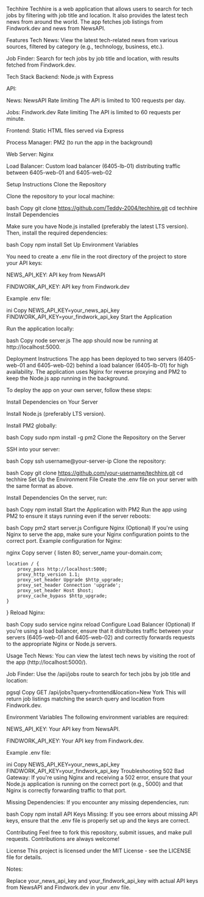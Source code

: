Techhire
Techhire is a web application that allows users to search for tech jobs by filtering with job title and location. It also provides the latest tech news from around the world. The app fetches job listings from Findwork.dev and news from NewsAPI.

Features
Tech News: View the latest tech-related news from various sources, filtered by category (e.g., technology, business, etc.).

Job Finder: Search for tech jobs by job title and location, with results fetched from Findwork.dev.

Tech Stack
Backend: Node.js with Express

API:

News: NewsAPI
Rate limiting
The API is limited to 100 requests per day.

Jobs: Findwork.dev
Rate limiting
The API is limited to 60 requests per minute.

Frontend: Static HTML files served via Express

Process Manager: PM2 (to run the app in the background)

Web Server: Nginx

Load Balancer: Custom load balancer (6405-lb-01) distributing traffic between 6405-web-01 and 6405-web-02

Setup Instructions
Clone the Repository

Clone the repository to your local machine:

bash
Copy
git clone https://github.com/Teddy-2004/techhire.git
cd techhire
Install Dependencies

Make sure you have Node.js installed (preferably the latest LTS version). Then, install the required dependencies:

bash
Copy
npm install
Set Up Environment Variables

You need to create a .env file in the root directory of the project to store your API keys:

NEWS_API_KEY: API key from NewsAPI

FINDWORK_API_KEY: API key from Findwork.dev

Example .env file:

ini
Copy
NEWS_API_KEY=your_news_api_key
FINDWORK_API_KEY=your_findwork_api_key
Start the Application

Run the application locally:

bash
Copy
node server.js
The app should now be running at http://localhost:5000.

Deployment Instructions
The app has been deployed to two servers (6405-web-01 and 6405-web-02) behind a load balancer (6405-lb-01) for high availability. The application uses Nginx for reverse proxying and PM2 to keep the Node.js app running in the background.

To deploy the app on your own server, follow these steps:

Install Dependencies on Your Server

Install Node.js (preferably LTS version).

Install PM2 globally:

bash
Copy
sudo npm install -g pm2
Clone the Repository on the Server

SSH into your server:

bash
Copy
ssh username@your-server-ip
Clone the repository:

bash
Copy
git clone https://github.com/your-username/techhire.git
cd techhire
Set Up the Environment File Create the .env file on your server with the same format as above.

Install Dependencies On the server, run:

bash
Copy
npm install
Start the Application with PM2 Run the app using PM2 to ensure it stays running even if the server reboots:

bash
Copy
pm2 start server.js
Configure Nginx (Optional) If you're using Nginx to serve the app, make sure your Nginx configuration points to the correct port. Example configuration for Nginx:

nginx
Copy
server {
    listen 80;
    server_name your-domain.com;

    location / {
        proxy_pass http://localhost:5000;
        proxy_http_version 1.1;
        proxy_set_header Upgrade $http_upgrade;
        proxy_set_header Connection 'upgrade';
        proxy_set_header Host $host;
        proxy_cache_bypass $http_upgrade;
    }
}
Reload Nginx:

bash
Copy
sudo service nginx reload
Configure Load Balancer (Optional) If you're using a load balancer, ensure that it distributes traffic between your servers (6405-web-01 and 6405-web-02) and correctly forwards requests to the appropriate Nginx or Node.js servers.

Usage
Tech News: You can view the latest tech news by visiting the root of the app (http://localhost:5000/).

Job Finder: Use the /api/jobs route to search for tech jobs by job title and location:

pgsql
Copy
GET /api/jobs?query=frontend&location=New York
This will return job listings matching the search query and location from Findwork.dev.

Environment Variables
The following environment variables are required:

NEWS_API_KEY: Your API key from NewsAPI.

FINDWORK_API_KEY: Your API key from Findwork.dev.

Example .env file:

ini
Copy
NEWS_API_KEY=your_news_api_key
FINDWORK_API_KEY=your_findwork_api_key
Troubleshooting
502 Bad Gateway: If you're using Nginx and receiving a 502 error, ensure that your Node.js application is running on the correct port (e.g., 5000) and that Nginx is correctly forwarding traffic to that port.

Missing Dependencies: If you encounter any missing dependencies, run:

bash
Copy
npm install
API Keys Missing: If you see errors about missing API keys, ensure that the .env file is properly set up and the keys are correct.

Contributing
Feel free to fork this repository, submit issues, and make pull requests. Contributions are always welcome!

License
This project is licensed under the MIT License - see the LICENSE file for details.

Notes:

Replace your_news_api_key and your_findwork_api_key with actual API keys from NewsAPI and Findwork.dev in your .env file.